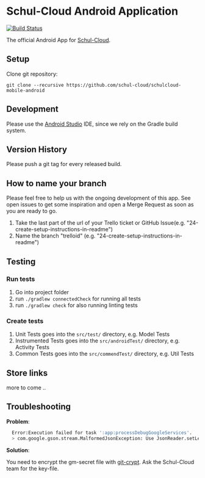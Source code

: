 Schul-Cloud Android Application
==================

[![Build Status](https://travis-ci.org/schul-cloud/schulcloud-mobile-android.svg?branch=master)](https://travis-ci.org/schul-cloud/schulcloud-mobile-android)

The official Android App for [Schul-Cloud](https://schul-cloud.org/).

## Setup

Clone git repository:

```
git clone --recursive https://github.com/schul-cloud/schulcloud-mobile-android
```

## Development

Please use the [Android Studio](https://developer.android.com/sdk/) IDE, since we rely on the Gradle build system.

## Version History

Please push a git tag for every released build.

## How to name your branch

Please feel free to help us with the ongoing development of this app. See open issues to get some inspiration and open a Merge Request as soon as you are ready to go.

1. Take the last part of the url of your Trello ticket or GitHub Issue(e.g. "24-create-setup-instructions-in-readme")
2. Name the branch "trelloid" (e.g. "24-create-setup-instructions-in-readme")


## Testing

### Run tests

1. Go into project folder
2. run `./gradlew connectedCheck` for running all tests
3. run `./gradlew check` for also running linting tests

### Create tests

1. Unit Tests goes into the `src/test/` directory, e.g. Model Tests
1. Instrumented Tests goes into the `src/androidTest/` directory, e.g. Activity Tests
1. Common Tests goes into the `src/commendTest/` directory, e.g. Util Tests

## Store links

more to come ..


## Troubleshooting

**Problem**:

```sh
  Error:Execution failed for task ':app:processDebugGoogleServices'.
  > com.google.gson.stream.MalformedJsonException: Use JsonReader.setLenient(true) to accept malformed JSON at line 1 column 17
```

**Solution**:

You need to encrypt the gm-secret file with [git-crypt](https://github.com/AGWA/git-crypt). Ask the Schul-Cloud team for the key-file.